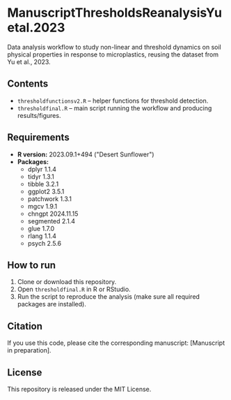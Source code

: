 # ManuscriptThresholdsReanalysisYuetal.2023
Data analysis workflow to study non-linear and threshold dynamics on soil physical properties in response to microplastics, reusing the dataset from Yu et al., 2023. 

## Contents
- `thresholdfunctionsv2.R` – helper functions for threshold detection.
- `thresholdfinal.R` – main script running the workflow and producing results/figures.

## Requirements
- **R version:** 2023.09.1+494 ("Desert Sunflower")
- **Packages:**
  - dplyr 1.1.4
  - tidyr 1.3.1
  - tibble 3.2.1
  - ggplot2 3.5.1
  - patchwork 1.3.1
  - mgcv 1.9.1
  - chngpt 2024.11.15
  - segmented 2.1.4
  - glue 1.7.0
  - rlang 1.1.4
  - psych 2.5.6

## How to run
1. Clone or download this repository.
2. Open `thresholdfinal.R` in R or RStudio.
3. Run the script to reproduce the analysis (make sure all required packages are installed).

## Citation
If you use this code, please cite the corresponding manuscript: [Manuscript in preparation].

## License
This repository is released under the MIT License.
